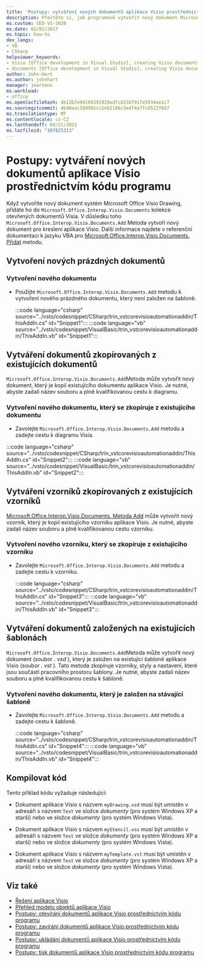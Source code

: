 ```yaml
---
title: 'Postupy: vytváření nových dokumentů aplikace Visio prostřednictvím kódu programu'
description: Přečtěte si, jak programově vytvořit nový dokument Microsoft Visia Drawing a přidat ho do kolekce dokumentů otevřených dokumentů Visia.
ms.custom: SEO-VS-2020
ms.date: 02/02/2017
ms.topic: how-to
dev_langs:
- VB
- CSharp
helpviewer_keywords:
- Visio [Office development in Visual Studio], creating Visio documents
- documents [Office development in Visual Studio], creating Visio documents
author: John-Hart
ms.author: johnhart
manager: jmartens
ms.workload:
- office
ms.openlocfilehash: 4b12b7e94109391928ad7c83387917e5934ae1c7
ms.sourcegitcommit: 4b40aac584991cc2eb2186c3e4f4a7fcd522f607
ms.translationtype: MT
ms.contentlocale: cs-CZ
ms.lasthandoff: 04/21/2021
ms.locfileid: "107825313"
---
```

# <a name="how-to-programmatically-create-new-visio-documents"></a>Postupy: vytváření nových dokumentů aplikace Visio prostřednictvím kódu programu
  Když vytvoříte nový dokument systém Microsoft Office Visio Drawing, přidáte ho do `Microsoft.Office.Interop.Visio.Documents` kolekce otevřených dokumentů Visia. V důsledku toho `Microsoft.Office.Interop.Visio.Documents.Add` Metoda vytvoří nový dokument pro kreslení aplikace Visio. Další informace najdete v referenční dokumentaci k jazyku VBA pro [Microsoft.Office.Interop.Visio.Documents. Přidat](/office/vba/api/Visio.Documents.Add) metodu.

## <a name="create-new-blank-documents"></a>Vytvoření nových prázdných dokumentů

### <a name="to-create-a-new-document"></a>Vytvoření nového dokumentu

- Použijte `Microsoft.Office.Interop.Visio.Documents.Add` metodu k vytvoření nového prázdného dokumentu, který není založen na šabloně.

     :::code language="csharp" source="../vsto/codesnippet/CSharp/trin_vstcorevisioautomationaddin/ThisAddIn.cs" id="Snippet1":::
     :::code language="vb" source="../vsto/codesnippet/VisualBasic/trin_vstcorevisioautomationaddin/ThisAddIn.vb" id="Snippet1":::

## <a name="create-documents-copied-from-existing-documents"></a>Vytváření dokumentů zkopírovaných z existujících dokumentů
 `Microsoft.Office.Interop.Visio.Documents.Add`Metoda může vytvořit nový dokument, který je kopií existujícího dokumentu aplikace Visio. Je nutné, abyste zadali název souboru a plně kvalifikovanou cestu k diagramu.

### <a name="to-create-a-new-document-that-is-copied-from-an-existing-document"></a>Vytvoření nového dokumentu, který se zkopíruje z existujícího dokumentu

- Zavolejte `Microsoft.Office.Interop.Visio.Documents.Add` metodu a zadejte cestu k diagramu Visia.

:::code language="csharp" source="../vsto/codesnippet/CSharp/trin_vstcorevisioautomationaddin/ThisAddIn.cs" id="Snippet2":::
:::code language="vb" source="../vsto/codesnippet/VisualBasic/trin_vstcorevisioautomationaddin/ThisAddIn.vb" id="Snippet2":::

## <a name="create-stencils-copied-from-existing-stencils"></a>Vytváření vzorníků zkopírovaných z existujících vzorníků
 [Microsoft.Office.Interop.Visio.Documents. Metoda Add](/office/vba/api/Visio.Documents.Add) může vytvořit nový vzorník, který je kopií existujícího vzorníku aplikace Visio. Je nutné, abyste zadali název souboru a plně kvalifikovanou cestu vzorníku.

### <a name="to-create-a-new-stencil-that-is-copied-from-an-existing-stencil"></a>Vytvoření nového vzorníku, který se zkopíruje z existujícího vzorníku

- Zavolejte `Microsoft.Office.Interop.Visio.Documents.Add` metodu a zadejte cestu k vzorníku.

     :::code language="csharp" source="../vsto/codesnippet/CSharp/trin_vstcorevisioautomationaddin/ThisAddIn.cs" id="Snippet3":::
     :::code language="vb" source="../vsto/codesnippet/VisualBasic/trin_vstcorevisioautomationaddin/ThisAddIn.vb" id="Snippet3":::

## <a name="create-documents-based-on-existing-templates"></a>Vytváření dokumentů založených na existujících šablonách
 `Microsoft.Office.Interop.Visio.Documents.Add`Metoda může vytvořit nový dokument (soubor *. vsd* ), který je založen na existující šabloně aplikace Visio (soubor *. vst* ). Tato metoda zkopíruje vzorníky, styly a nastavení, které jsou součástí pracovního prostoru šablony. Je nutné, abyste zadali název souboru a plně kvalifikovanou cestu k šabloně.

### <a name="to-create-a-new-document-that-is-based-on-an-existing-template"></a>Vytvoření nového dokumentu, který je založen na stávající šabloně

- Zavolejte `Microsoft.Office.Interop.Visio.Documents.Add` metodu a zadejte cestu k šabloně.

     :::code language="csharp" source="../vsto/codesnippet/CSharp/trin_vstcorevisioautomationaddin/ThisAddIn.cs" id="Snippet4":::
     :::code language="vb" source="../vsto/codesnippet/VisualBasic/trin_vstcorevisioautomationaddin/ThisAddIn.vb" id="Snippet4":::

## <a name="compile-the-code"></a>Kompilovat kód
 Tento příklad kódu vyžaduje následující:

- Dokument aplikace Visio s názvem `myDrawing.vsd` musí být umístěn v adresáři s názvem `Test` ve složce *dokumenty* (pro systém Windows XP a starší) nebo ve složce *dokumenty* (pro systém Windows Vista).

- Dokument aplikace Visio s názvem `myStencil.vss` musí být umístěn v adresáři s názvem `Test` ve složce *dokumenty* (pro systém Windows XP a starší) nebo ve složce *dokumenty* (pro systém Windows Vista).

- Dokument aplikace Visio s názvem `myTemplate.vst` musí být umístěn v adresáři s názvem `Test` ve složce *dokumenty* (pro systém Windows XP a starší) nebo ve složce *dokumenty* (pro systém Windows Vista).

## <a name="see-also"></a>Viz také
- [Řešení aplikace Visio](../vsto/visio-solutions.md)
- [Přehled modelu objektů aplikace Visio](../vsto/visio-object-model-overview.md)
- [Postupy: otevírání dokumentů aplikace Visio prostřednictvím kódu programu](../vsto/how-to-programmatically-open-visio-documents.md)
- [Postupy: zavírání dokumentů aplikace Visio prostřednictvím kódu programu](../vsto/how-to-programmatically-close-visio-documents.md)
- [Postupy: ukládání dokumentů aplikace Visio prostřednictvím kódu programu](../vsto/how-to-programmatically-save-visio-documents.md)
- [Postupy: tisk dokumentů aplikace Visio prostřednictvím kódu programu](../vsto/how-to-programmatically-print-visio-documents.md)
